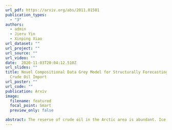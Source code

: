 ```yaml
---
url_pdf: https://arxiv.org/abs/2011.01501
publication_types:
  - "3"
authors:
  - admin
  - Jieru Yin
  - Xinping Xiao
url_dataset: ""
url_project: ""
url_source: ""
url_video: ""
date:  2020-11-03T20:04:12.510Z
url_slides: ""
title: Novel Compositional Data Grey Model for Structurally Forecasting Arctic
  Crude Oil Import
url_poster: ""
url_code: ""
publication: Arxiv
image:
  filename: featured
  focal_point: Smart
  preview_only: false

abstract: The reserve of crude oil in the Arctic area is abundant. Ice melting is making it possible to have intermediate access to the Arctic crude oil and its transportation. A novel compositional data's grey model is proposed in this paper to structurally forecast Arctic crude oil import. Firstly, the general accumulative operation sequence of multivariate compositional data is defined according to Aitchison geometry, then obtaining the novel model with the form of the compositional data vectors. Secondly, this paper studies the least square parameter estimation of the model. The novel model is deduced and selected as the time-response expression of the solution. Thirdly, this paper infuses the novel model with traditional grey model to improve its robustness. Differential Evolution algorithm is introduced to determine the optimal value of the general matrix. Lastly, two validation examples are provided for confirming the effectiveness of the novel model by comparing it with other existing models, before being employed to forecast the crude oil import structure in China. The results show that the novel model provides better performance in all crude oil cases in short-term forecasting. Therefore, by using the new model, China's development parameter is 0.5214 and Determination Factor of the novel model is 0.5999, which means that the crude oil import structure of China is being changed. Specifically, the amount of crude oil imported from the Arctic area is obviously increasing in the next 6 years, showing sufficient proof of the edge owned by the Arctic area, abundant crude oil reserves and shortening transportation distance.
---
```

